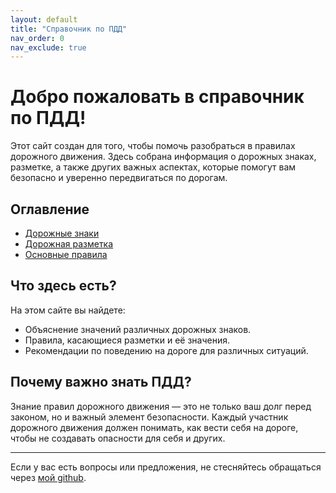 ```yaml
---
layout: default
title: "Справочник по ПДД"
nav_order: 0
nav_exclude: true
---
```


# Добро пожаловать в справочник по ПДД!

Этот сайт создан для того, чтобы помочь разобраться в правилах дорожного движения. Здесь собрана информация о дорожных знаках, разметке, а также других важных аспектах, которые помогут вам безопасно и уверенно передвигаться по дорогам.

## Оглавление

- [Дорожные знаки](/signs)
- [Дорожная разметка](/marks)
- [Основные правила](/rules)

## Что здесь есть?

На этом сайте вы найдете:
- Объяснение значений различных дорожных знаков.
- Правила, касающиеся разметки и её значения.
- Рекомендации по поведению на дороге для различных ситуаций.

## Почему важно знать ПДД?

Знание правил дорожного движения — это не только ваш долг перед законом, но и важный элемент безопасности. Каждый участник дорожного движения должен понимать, как вести себя на дороге, чтобы не создавать опасности для себя и других.

---
Если у вас есть вопросы или предложения, не стесняйтесь обращаться через [мой github](https://github.com/Anen135/my_test_repo.git).
